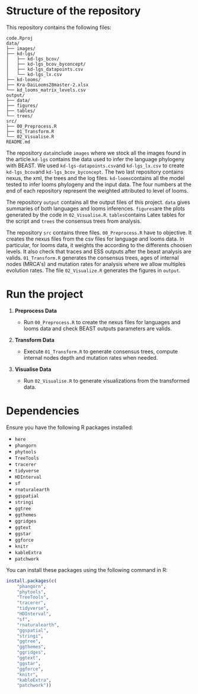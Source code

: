 # Structure of the repository

This repository contains the following files:
```
code.Rproj
data/
├── images/
├── kd-lgs/
│   ├── kd-lgs_bcov/
│   ├── kd-lgs_bcov_byconcept/
│   ├── kd-lgs_datapoints.csv
│   └── kd-lgs_lx.csv
├── kd-looms/
├── Kra-DaiLooms28master-2.xlsx
└── kd_looms_matrix_levels.csv
output/
├── data/
├── figures/
├── tables/
└── trees/
src/
├── 00_Preprocess.R
├── 01_Transform.R
└── 02_Visualise.R
README.md
```
The repository `data`include `images` where we stock all the images found in the article.`kd-lgs` contains the data used to infer the language phylogeny with BEAST.  We used `kd-lgs-datapoints.csv`and `kd-lgs_lx.csv` to create `kd-lgs_bcov`and `kd-lgs_bcov_byconcept`.  The two last repository contains nexus, the xml, the trees and the log files. `kd-looms`contains all the model tested to infer looms phylogeny and the input data. The four numbers at the end of each repository represent the weighted attributed to level of looms. 

The repository `output` contains all the output files of this project. `data` gives summaries of both languages and looms inferences. `figures`are the plots generated by the code in `02_Visualise.R`. `tables`contains Latex tables for the script and `trees` the consensus trees from analysis. 

The repository `src` contains three files. `00_Preprocess.R` have to objective. It creates the nexus files from the csv files for language and looms data. In particular, for looms data, it weights the according to the differents choosen levels. It also check that traces and ESS outputs after the beast analysis are valids. `01_Transform.R` generates the consensus trees, ages of internal nodes (MRCA's) and mutation rates for analysis where we allow multiples evolution rates. The file `02_Visualize.R` generates the figures in `output`.

# Run the project 

1. **Preprocess Data**
   - Run `00_Preprocess.R` to create the nexus files for languages and looms data and check BEAST outputs parameters are valids.

2. **Transform Data**
   - Execute `01_Transform.R` to generate consensus trees, compute internal nodes depth and mutation rates when needed. 

3. **Visualise Data**
   - Run `02_Visualise.R` to generate visualizations from the transformed data.


# Dependencies
Ensure you have the following R packages installed:

- `here`
- `phangorn`
- `phytools`
- `TreeTools`
- `tracerer`
- `tidyverse`
- `HDInterval`
- `sf`
- `rnaturalearth`
- `ggspatial`
- `stringi`
- `ggtree`
- `ggthemes`
- `ggridges`
- `ggtext`
- `ggstar`
- `ggforce`
- `knitr`
- `kableExtra`
- `patchwork`

You can install these packages using the following command in R:

```R
install.packages(c(
    "phangorn",
    "phytools",
    "TreeTools",
    "tracerer",
    "tidyverse",
    "HDInterval",
    "sf",
    "rnaturalearth",
    "ggspatial",
    "stringi",
    "ggtree",
    "ggthemes",
    "ggridges",
    "ggtext",
    "ggstar",
    "ggforce",
    "knitr",
    "kableExtra",
    "patchwork"))
```













